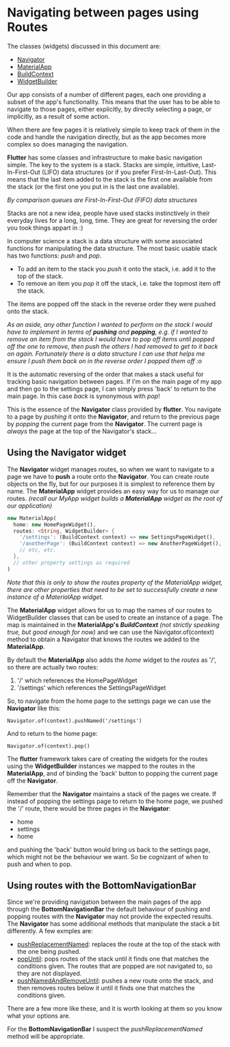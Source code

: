 # Navigating between pages using Routes

The classes (widgets) discussed in this document are:
- [Navigator](https://docs.flutter.io/flutter/widgets/Navigator-class.html)
- [MaterialApp](https://docs.flutter.io/flutter/material/MaterialApp-class.html)
- [BuildContext](https://docs.flutter.io/flutter/widgets/BuildContext-class.html)
- [WidgetBuilder](https://docs.flutter.io/flutter/widgets/WidgetBuilder.html)

Our app consists of a number of different pages, each one providing a subset of the app's functionality. This means that the user has to be able to navigate to those pages, either explicitly, by directly selecting a page, or implicitly, as a result of some action.

When there are few pages it is relatively simple to keep track of them in the code and handle the navigation directly, but as the app becomes more complex so does managing the navigation.

**Flutter** has some classes and infrastructure to make basic navigation simple. The key to the system is a stack. Stacks are simple, intuitive, Last-In-First-Out (LIFO) data structures (or if you prefer First-In-Last-Out). This means that the last item added to the stack is the first one available from the stack (or the first one you put in is the last one available).

_By comparison queues are First-In-First-Out (FIFO) data structures_

Stacks are not a new idea, people have used stacks instinctively in their everyday lives for a long, long, time. They are great for reversing the order you took things appart in :)

In computer science a stack is a data structure with some associated functions for manipulating the data structure. The most basic usable stack has two functions: _push_ and _pop_.

- To add an item to the stack you _push_ it onto the stack, i.e. add it to the top of the stack.
- To remove an item you _pop_ it off the stack, i.e. take the topmost item off the stack.

The items are popped off the stack in the reverse order they were pushed onto the stack.

_As an aside, any other function I wanted to perform on the stack I would have to implement in terms of **pushing** and **popping**, e.g. if I wanted to remove an item from the stack I would have to pop off items until popped off the one to remove, then push the others I had removed to get to it back on again. Fortunately there is a data structure I can use that helps me ensure I push them back on in the reverse order I popped them off :o_

It is the automatic reversing of the order that makes a stack useful for tracking basic navigation between pages. If I'm on the main page of my app and then go to the settings page, I can simply press 'back' to return to the main page. In this case _back_ is synonymous with _pop_!

This is the essence of the **Navigator** class provided by **flutter**. You navigate to a page by _pushing_ it onto the **Navigator**, and return to the previous page by _popping_ the current page from the **Navigator**. The current page is _always_ the page at the top of the Navigator's stack...

## Using the Navigator widget
The **Navigator** widget manages routes, so when we want to navigate to a page we have to **push** a route onto the **Navigator**. You can create route objects on the fly, but for our purposes it is simplest to reference them by name. The **MaterialApp** widget provides an easy way for us to manage our routes. _(recall our MyApp widget builds a **MaterialApp** widget as the root of our application)_

```Dart
new MaterialApp(
  home: new HomePageWidget(),
  routes: <String, WidgetBuilder> {
    '/settings': (BuildContext context) => new SettingsPageWidget(),
    '/anotherPage': (BuildContext context) => new AnotherPageWidget(),
    // etc, etc.
  },
  // other property settings as required
)
```
_Note that this is only to show the routes property of the MaterialApp widget, there are other properties that need to be set to successfully create a new instance of a MaterialApp widget._

The **MaterialApp** widget allows for us to map the names of our routes to WidgetBuilder classes that can be used to create an instance of a page. The map is maintained in the **MaterialApp's _BuildContext_** _(not strictly speaking true, but good enough for now)_ and we can use the Navigator.of(context) method to obtain a Navigator that knows the routes we added to the **MaterialApp**. 

By default the **MaterialApp** also adds the _home_ widget to the _routes_ as '/', so there are actually two routes: 
1. '/' which references the HomePageWidget
2. '/settings' which references the SettingsPageWidget 

So, to navigate from the home page to the settings page we can use the **Navigator** like this:
```
Navigator.of(context).pushNamed('/settings')
```

And to return to the home page:
```
Navigator.of(context).pop()
```

The **flutter** framework takes care of creating the widgets for the routes using the **WidgetBuilder** instances we mapped to the routes in the **MaterialApp**, and of binding the 'back' button to popping the current page off the **Navigator**.

Remember that the **Navigator** maintains a stack of the pages we create. If instead of popping the settings page to return to the home page, we pushed the '/' route, there would be three pages in the **Navigator**: 
- home
- settings
- home

and pushing the 'back' button would bring us back to the settings page, which might not be the behaviour we want. So be cognizant of when to push and when to pop.

## Using routes with the BottomNavigationBar
Since we're providing navigation between the main pages of the app through the **BottomNavigationBar** the default behaviour of pushing and popping routes with the **Navigator** may not provide the expected results. The **Navigator** has some additional methods that manipulate the stack a bit differently. A few exmples are:
- [pushReplacementNamed](https://docs.flutter.io/flutter/widgets/Navigator/pushReplacementNamed.html): replaces the route at the top of the stack with the one being pushed.
- [popUntil](https://docs.flutter.io/flutter/widgets/Navigator/popUntil.html): pops routes of the stack until it finds one that matches the conditions given. The routes that are popped are not navigated to, so they are not displayed.
- [pushNamedAndRemoveUntil](https://docs.flutter.io/flutter/widgets/Navigator/pushNamedAndRemoveUntil.html): pushes a new route onto the stack, and then removes routes below it until it finds one that matches the conditions given.

There are a few more like these, and it is worth looking at them so you know what your options are.

For the **BottomNavigationBar** I suspect the _pushReplacementNamed_ method will be appropriate.

